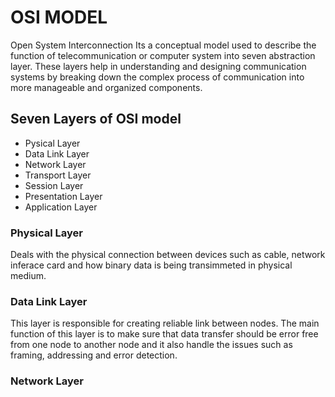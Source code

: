 # OSI MODEL

Open System Interconnection
Its a conceptual model used to describe the function of telecommunication or computer system into seven abstraction layer. These layers help in understanding and designing communication systems by breaking down the complex process of communication into more manageable and organized components.

## Seven Layers of OSI model

- Pysical Layer
- Data Link Layer
- Network Layer
- Transport Layer
- Session Layer
- Presentation Layer
- Application Layer

### Physical Layer

Deals with the physical connection between devices such as cable, network inferace card and how binary data is being transimmeted in physical medium.

### Data Link Layer

This layer is responsible for creating reliable link between nodes. The main function of this layer is to make sure
that data transfer should be error free from one node to another node and it also handle the issues such as framing, addressing and error detection.

### Network Layer
